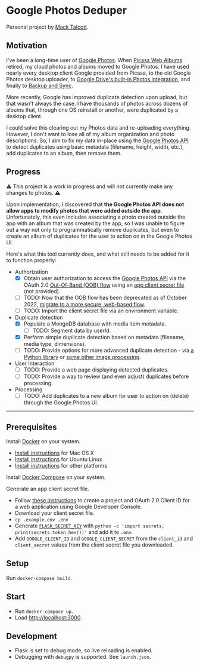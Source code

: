 # Google Photos Deduper

Personal project by [Mack Talcott](https://github.com/mtalcott).

## Motivation

I've been a long-time user of [Google Photos](http://photos.google.com). When [Picasa Web Albums](https://picasa.google.com) retired, my cloud photos and albums moved to Google Photos. I have used nearly every desktop client Google provided from Picasa, to the old Google Photos desktop uploader, to [Google Drive's built-in Photos integration](https://www.blog.google/products/photos/simplifying-google-photos-and-google-drive/), and finally to [Backup and Sync](https://www.google.com/drive/download/backup-and-sync/).

More recently, Google has improved duplicate detection upon upload, but that wasn't always the case. I have thousands of photos across dozens of albums that, through one OS reinstall or another, were duplicated by a desktop client.

I could solve this clearing out my Photos data and re-uploading everything. However, I don't want to lose all of my album organization and photo descriptions. So, I aim to fix my data in-place using the [Google Photos API](https://developers.google.com/photos) to detect duplicates using basic metadata (filename, height, width, etc.), add duplicates to an album, then remove them.

## Progress

:warning: This project is a work in progress and will not currently make any changes to photos. :warning:

Upon implementation, I discovered that **the Google Photos API does not allow apps to modify photos that were added outside the app**. Unfortunately, this even includes associating a photo created outside the app with an album that was created by the app, so I was unable to figure out a way not only to programmatically remove duplicates, but even to create an album of duplicates for the user to action on in the Google Photos UI.

Here's what this tool currently does, and what still needs to be added for it to function properly:

- Authorization
  - [x] Obtain user authorization to access the [Google Photos API](https://developers.google.com/photos/library/guides/overview) via the OAuth 2.0 [Out-Of-Band (OOB) flow](https://developers.google.com/identity/protocols/oauth2/native-app#manual-copypaste) using an [app client secret file](https://developers.google.com/identity/protocols/oauth2/web-server#creatingcred) (not provided).
  - [ ] TODO: Now that the OOB flow has been deprecated as of October 2022, [migrate to a more secure, web-based flow](https://developers.google.com/identity/protocols/oauth2/resources/oob-migration).
  - [ ] TODO: Import the client secret file via an environment variable.
- Duplicate detection
  - [x] Populate a MongoDB database with media item metadata.
    - [ ] TODO: Segment data by userId.
  - [x] Perform simple duplicate detection based on metadata (filename, media type, dimensions).
  - [ ] TODO: Provide options for more advanced duplicate detection - via [a Python library](https://github.com/up42/image-similarity-measures) or [some other image processing](https://github.com/awslabs/aws-ai-solution-kit).
- User Interaction
  - [ ] TODO: Provide a web page displaying detected duplicates.
  - [ ] TODO: Provide a way to review (and even adjust) duplicates before processing.
- Processing
  - [ ] TODO: Add duplicates to a new album for user to action on (delete) through the Google Photos UI.

---

## Prerequisites

Install [Docker](https://www.docker.com/) on your system.

* [Install instructions](https://docs.docker.com/installation/mac/) for Mac OS X
* [Install instructions](https://docs.docker.com/installation/ubuntulinux/) for Ubuntu Linux
* [Install instructions](https://docs.docker.com/installation/) for other platforms

Install [Docker Compose](http://docs.docker.com/compose/) on your system.

Generate an app client secret file.

- Follow [these instructions](https://developers.google.com/identity/protocols/oauth2/web-server#creatingcred) to create a project and OAuth 2.0 Client ID for a web application using Google Developer Console.
- Download your client secret file.
- `cp .example.env .env`
- Generate [`FLASK_SECRET_KEY`](https://flask.palletsprojects.com/en/2.3.x/config/#SECRET_KEY) with `python -c 'import secrets; print(secrets.token_hex())'` and add it to `.env`.
- Add `GOOGLE_CLIENT_ID` and `GOOGLE_CLIENT_SECRET` from the `client_id` and `client_secret` values from the client secret file you downloaded.

## Setup

Run `docker-compose build`.

## Start

- Run `docker-compose up`.
- Load [http://localhost:3000](http://localhost:3000).

## Development

- Flask is set to debug mode, so live reloading is enabled.
- Debugging with `debugpy` is supported. See `launch.json`.
